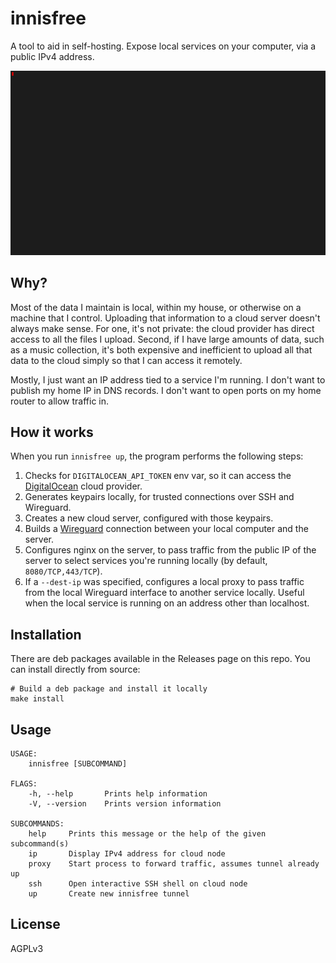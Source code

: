 innisfree
==========

A tool to aid in self-hosting. Expose local services on your computer,
via a public IPv4 address.

<p align="center">
  <img src="docs/assets/demo-up.gif"/>
</p>


Why?
----

Most of the data I maintain is local, within my house, or otherwise on a machine
that I control. Uploading that information to a cloud server doesn't always make sense.
For one, it's not private: the cloud provider has direct access to all the files
I upload. Second, if I have large amounts of data, such as a music collection,
it's both expensive and inefficient to upload all that data to the cloud simply
so that I can access it remotely.

Mostly, I just want an IP address tied to a service I'm running.
I don't want to publish my home IP in DNS records. I don't want to
open ports on my home router to allow traffic in.

How it works
------------
When you run `innisfree up`, the program performs the following steps:

1. Checks for `DIGITALOCEAN_API_TOKEN` env var, so it can access the [DigitalOcean] cloud provider.
2. Generates keypairs locally, for trusted connections over SSH and Wireguard.
3. Creates a new cloud server, configured with those keypairs.
4. Builds a [Wireguard] connection between your local computer and the server.
5. Configures nginx on the server, to pass traffic from the public IP of the server
   to select services you're running locally (by default, `8080/TCP,443/TCP`).
6. If a `--dest-ip` was specified, configures a local proxy to pass traffic
   from the local Wireguard interface to another service locally.
   Useful when the local service is running on an address other than localhost.

Installation
------------
There are deb packages available in the Releases page on this repo.
You can install directly from source:

```
# Build a deb package and install it locally
make install
```

Usage
-----

```
USAGE:
    innisfree [SUBCOMMAND]

FLAGS:
    -h, --help       Prints help information
    -V, --version    Prints version information

SUBCOMMANDS:
    help     Prints this message or the help of the given subcommand(s)
    ip       Display IPv4 address for cloud node
    proxy    Start process to forward traffic, assumes tunnel already up
    ssh      Open interactive SSH shell on cloud node
    up       Create new innisfree tunnel
```


License
----
AGPLv3

[Wireguard]:https://www.wireguard.com
[DigitalOcean]:https://www.digitalocean.com
